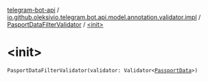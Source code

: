 [telegram-bot-api](../../index.md) / [io.github.oleksivio.telegram.bot.api.model.annotation.validator.impl](../index.md) / [PasportDataFilterValidator](index.md) / [&lt;init&gt;](./-init-.md)

# &lt;init&gt;

`PasportDataFilterValidator(validator: Validator<`[`PassportData`](../../io.github.oleksivio.telegram.bot.api.model.objects.passport/-passport-data/index.md)`>)`
